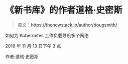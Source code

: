 # 《新书库》的作者道格·史密斯

> 原文：<https://thenewstack.io/author/dougsmith/>

如何为 Kubernetes 工作负载导航多个网络

2019 年 11 月 13 日下午 3 点

作者:道格·史密斯
